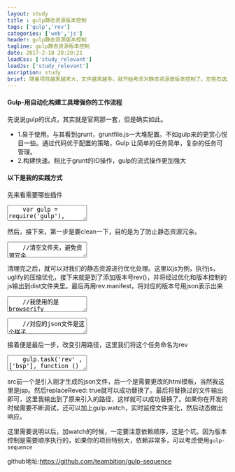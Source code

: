 ```yaml
---
layout: study
title : gulp静态资源版本控制
tags: ['gulp','rev']
categories: ['web','js']
header: gulp静态资源版本控制
tagline: gulp静态资源版本控制
date: 2017-2-18 20:20:21
loadCss: ['study_relevant']
loadJs: ['study_relevant']
ascription: study
brief: 随着项目越来越来大，文件越来越多。就开始考虑对静态资源做版本控制了。左挑右选之下，还是选择gulp作为最终的自动化工具。在几经摸索之后，选择使用gulp-rev，gulp-rev-collector对静态资源进行自动化的管理
---
```

<h4>Gulp-用自动化构建工具增强你的工作流程</h4>
<p>
	先说说gulp的优点，其实就是官网那一套，但是确实如此。

</p>
<ul>
	<li>1.易于使用。与其看到grunt，gruntfile.js一大堆配置。不如gulp来的更赏心悦目一些。通过代码优于配置的策略，Gulp 让简单的任务简单，复杂的任务可管理。</li>
	<li>2.构建快速。相比于grunt的IO操作，gulp的流式操作更加强大</li>
</ul>
<h4>以下是我的实践方式</h4>
<p>先来看需要哪些插件</p>
<pre>
<textarea class="cm_textarea_script">
	var gulp = require('gulp'),                      //基础库
      minifycss = require('gulp-minify-css'), 		 //css压缩
      uglify = require('gulp-uglify'),				 //js压缩
      browserify = require('gulp-browserify'),		 //browserify模块化开发
      rev = require('gulp-rev'),					 //更改版本名
      clean = require('gulp-clean'),				 //清空文件夹
      revCollector = require('gulp-rev-collector');  //gulp-rev的插件，用于更改页面引用路径
</textarea>
</pre>
<p>然后，接下来，第一步是要clean一下，目的是为了防止静态资源冗余。</p>
<pre>
<textarea class="cm_textarea_script">
	//清空文件夹，避免资源冗余
	gulp.task('clean',function(){
	   return gulp.src('./dist',{read:false,force:true}).pipe(clean());
	});
</textarea>
</pre>
<p>清理完之后，就可以对我们的静态资源进行优化处理。这里以js为例，执行js，uglify的压缩优化，接下来就是到了添加版本号rev()，并将经过优化和版本控制的js输出到dist文件夹里。最后再用rev.manifest，将对应的版本号用json表示出来</p>
<pre>
<textarea class="cm_textarea_script">
	//我使用的是browserify
	gulp.task('bsp',function(){
		return gulp.src('./source/rjs/**/*.js')
		    .pipe(browserify({
		        insertGlobals : true
		      }))
		    .pipe(uglify())
		    .pipe(rev())
		    .pipe(gulp.dest('./dist/js'))
		    .pipe(rev.manifest({
		    	merge: true
		    }))
		    .pipe(gulp.dest('./dist/rev/js'));
	});
</textarea>
</pre>
<pre>
<textarea class="cm_textarea_script">
	//对应的json文件是这个样子
	{
  		"select_test.js": "select_test-400740c4fd.js"
	}
</textarea>
</pre>
<p>接着便是最后一步，改变引用路径，这里我们将这个任务命名为rev</p>
<pre>
<textarea class="cm_textarea_script">
	gulp.task('rev' ,['bsp'], function () {
		return gulp.src(['./dist/rev/**/*.json', './WEB-INF/view/bamzc/**/*.jsp'])
	        .pipe( revCollector({
	            replaceReved: true
	        }) )
	        .pipe( gulp.dest('./WEB-INF/view/bamzc/') );
	});
</textarea>
</pre>

<p>src前一个是引入刚才生成的json文件，后一个是需要更改的html模板，当然我这里是jsp。然后replaceReved: true就可以成功替换了。最后将替换过的文件输出即可，这里我输出到了原来引入的路径，这样就可以成功替换了。如果你在开发的时候需要不断调试，还可以加上gulp.watch，实时监控文件变化，然后动态做出响应。</p>
<p>这里需要说明以后，加watch的时候，一定要注意依赖顺序，这是个坑。因为版本控制是需要顺序执行的，如果你的项目特别大，依赖非常多，可以考虑使用<code>gulp-sequence</code></p>
<p>github地址:<a href="https://github.com/teambition/gulp-sequence">https://github.com/teambition/gulp-sequence</a></p>